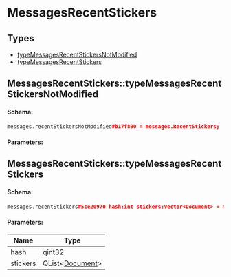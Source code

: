 # MessagesRecentStickers

## Types

* [typeMessagesRecentStickersNotModified](#messagesrecentstickerstypemessagesrecentstickersnotmodified)
* [typeMessagesRecentStickers](#messagesrecentstickerstypemessagesrecentstickers)

## MessagesRecentStickers::typeMessagesRecentStickersNotModified

#### Schema:

```c++
messages.recentStickersNotModified#b17f890 = messages.RecentStickers;
```

#### Parameters:


## MessagesRecentStickers::typeMessagesRecentStickers

#### Schema:

```c++
messages.recentStickers#5ce20970 hash:int stickers:Vector<Document> = messages.RecentStickers;
```

#### Parameters:

|Name|Type|
|----|----|
|hash|qint32|
|stickers|QList&lt;[Document](document.md)&gt;|

